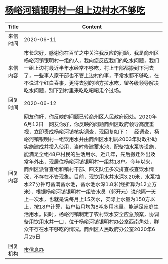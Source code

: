 # <a href="http://www.shangluo.gov.cn/zmhd/ldxxxx.jsp?urltype=leadermail.LeaderMailContentUrl&wbtreeid=1112&leadermailid=6020">杨峪河镇银明村一组上边村水不够吃</a>
|Title|Content|
|:---:|---|
|来信时间|2020-06-11|
|来信内容|市长您好，感谢你在百忙之中关注我反应的问题，我是商州区杨峪河镇银明村一组的人，我向您反应我们的吃水问题，我们一组上边村最近半年水经常不够吃，村上干部都搬到下河去了，一些事人家干部也不管上边村的事，平常水都不够吃，在不说过个红白喜事，更得去别的地方拉水吃，望各级领导解决吃水问题，别下到村里来吃吃喝喝走个过场。|
|回复时间|2020-06-12|
|回复内容|网友你好，你反映的问题已转商州区人民政府阅处。2020年6月12日    网友你好，你反映的问题商州区政府领导高度重视，立即责成杨峪河镇核实调查，现回复如下：    经调查，杨峪河镇银明村一组饮用水井由商州区水利局2003年财政补助实施建成并投入使用，当时修建蓄水池，配备抽水泵等设施，能满足全组48户村民的生活用水。近几年，先后搬迁外出及常年外出，现居住杨峪河镇银明村一组共18户。今年以来，商州区派督查组和镇村干部、四支队伍多次排查核查饮水情况，不存在不管现象。目前，现饮用水井水深3.20米，水泵抽水27分钟可蓄满蓄水池，蓄水池水深1.8米(经折算为12立方米)，根据杨峪河镇银明村一组管水员（郭开元）说他隔一天上一次水，也就是说每月上15次水，实际上水量为150方以上，按18户计算，每户每月均为8吨多用水量，能满足家庭生活用水。同时，杨峪河镇制定了农村饮水安全应急预案，协调备用饮用水井一口，位于杨峪河镇银明村办公室西南角处，群众不存在水不够吃的情况。商州区人民政府办公室2020年6月25日|
|回复机构|<a href="../../categories/agencies/市信息办.md">市信息办</a>|